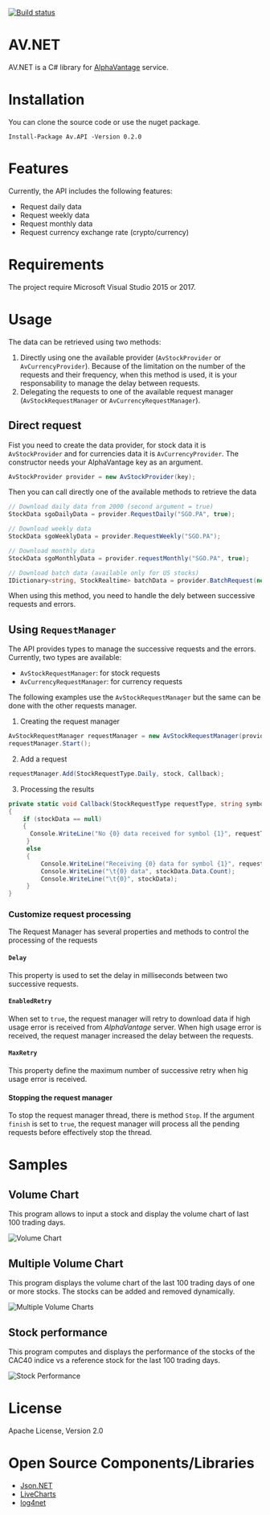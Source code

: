 [![Build status](https://ci.appveyor.com/api/projects/status/2ha06b13b4gkrx9f?svg=true)](https://ci.appveyor.com/project/abdelkaderamar/av-net)

# AV.NET

AV.NET is a C# library for [AlphaVantage](https://www.alphavantage.co/) service.

# Installation

You can clone the source code or use the nuget package.

```
Install-Package Av.API -Version 0.2.0
```

# Features
Currently, the API includes the following features:
- Request daily data
- Request weekly data
- Request monthly data
- Request currency exchange rate (crypto/currency)

# Requirements
The project require Microsoft Visual Studio 2015 or 2017.

# Usage

The data can be retrieved using two methods:
1. Directly using one the available provider (`AvStockProvider` or `AvCurrencyProvider`). Because of the limitation on the number of the requests and their frequency, when this method is used, it is your responsability to manage the delay between requests.
2. Delegating the requests to one of the available request manager (`AvStockRequestManager` or `AvCurrencyRequestManager`).

## Direct request
Fist you need to create the data provider, for stock data it is `AvStockProvider` and for currencies data it is `AvCurrencyProvider`. The constructor needs your AlphaVantage key as an argument.

```csharp
AvStockProvider provider = new AvStockProvider(key);
```

Then you can call directly one of the available methods to retrieve the data

```csharp
// Download daily data from 2000 (second argument = true)
StockData sgoDailyData = provider.RequestDaily("SGO.PA", true);

// Download weekly data
StockData sgoWeeklyData = provider.RequestWeekly("SGO.PA");

// Download monthly data
StockData sgoMonthlyData = provider.requestMonthly("SGO.PA", true);

// Download batch data (available only for US stocks)
IDictionary<string, StockRealtime> batchData = provider.BatchRequest(new string[] { "MSFT", "IBM", "AAPL" });
```
When using this method, you need to handle the dely between successive requests and errors.


## Using `RequestManager`

The API provides types to manage the successive requests and the errors. Currently, two types are available:
- `AvStockRequestManager`: for stock requests
- `AvCurrencyRequestManager`: for currency requests

The following examples use the `AvStockRequestManager` but the same can be done with the other requests manager.

1. Creating the request manager
```csharp
AvStockRequestManager requestManager = new AvStockRequestManager(provider);
requestManager.Start();
```
2. Add a request
```csharp
requestManager.Add(StockRequestType.Daily, stock, Callback);
```
3. Processing the results
```csharp
private static void Callback(StockRequestType requestType, string symbol, StockData stockData)
{
    if (stockData == null)
    {
      Console.WriteLine("No {0} data received for symbol {1}", requestType.ToString(), symbol);
     }
     else
     {
         Console.WriteLine("Receiving {0} data for symbol {1}", requestType.ToString(), symbol);
         Console.WriteLine("\t{0} data", stockData.Data.Count);
         Console.WriteLine("\t{0}", stockData);
     }
}
```

### Customize request processing
The Request Manager has several properties and methods to control the processing of the requests

#### `Delay`
This property is used to set the delay in milliseconds between two successive requests.

#### `EnabledRetry`
When set to `true`, the request manager will retry to download data if high usage error is received from *AlphaVantage* server. When high usage error is received, the request manager increased the delay between the requests.

#### `MaxRetry`
This property define the maximum number of successive retry when hig usage error is received.  

#### Stopping the request manager
To stop the request manager thread, there is method `Stop`. If the argument `finish` is set to `true`, the request manager will process all the pending requests before effectively stop the thread.

# Samples

## Volume Chart
This program allows to input a stock and display the volume chart of last 100
trading days.

![Volume Chart](res/img/AV.NET-Screenshot01.png)

## Multiple Volume Chart
This program displays the volume chart of the last 100 trading days of one or
more stocks. The stocks can be added and removed dynamically.

![Multiple Volume Charts](res/img/AV.NET-Screenshot02.png)


## Stock performance
This program computes and displays the performance of the stocks of the CAC40 indice vs
a reference stock for the last 100 trading days.

![Stock Performance](res/img/AV.NET-Screenshot03.png)

# License
Apache License, Version 2.0

# Open Source Components/Libraries
- [Json.NET](https://www.newtonsoft.com/json)
- [LiveCharts](https://lvcharts.net/)
- [log4net](https://logging.apache.org/log4net/)
